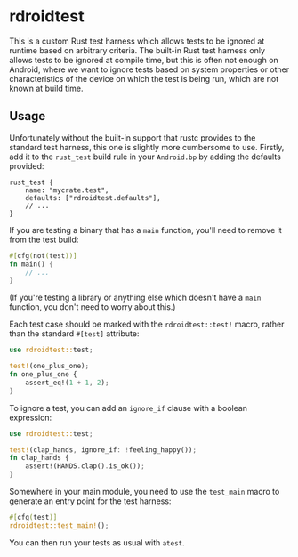 # rdroidtest

This is a custom Rust test harness which allows tests to be ignored at runtime based on arbitrary
criteria. The built-in Rust test harness only allows tests to be ignored at compile time, but this
is often not enough on Android, where we want to ignore tests based on system properties or other
characteristics of the device on which the test is being run, which are not known at build time.

## Usage

Unfortunately without the built-in support that rustc provides to the standard test harness, this
one is slightly more cumbersome to use. Firstly, add it to the `rust_test` build rule in your
`Android.bp` by adding the defaults provided:

```soong
rust_test {
    name: "mycrate.test",
    defaults: ["rdroidtest.defaults"],
    // ...
}
```

If you are testing a binary that has a `main` function, you'll need to remove it from the test
build:

```rust
#[cfg(not(test))]
fn main() {
    // ...
}
```

(If you're testing a library or anything else which doesn't have a `main` function, you don't need
to worry about this.)

Each test case should be marked with the `rdroidtest::test!` macro, rather than the standard
`#[test]` attribute:

```rust
use rdroidtest::test;

test!(one_plus_one);
fn one_plus_one {
    assert_eq!(1 + 1, 2);
}
```

To ignore a test, you can add an `ignore_if` clause with a boolean expression:

```rust
use rdroidtest::test;

test!(clap_hands, ignore_if: !feeling_happy());
fn clap_hands {
    assert!(HANDS.clap().is_ok());
}
```

Somewhere in your main module, you need to use the `test_main` macro to generate an entry point for
the test harness:

```rust
#[cfg(test)]
rdroidtest::test_main!();
```

You can then run your tests as usual with `atest`.
